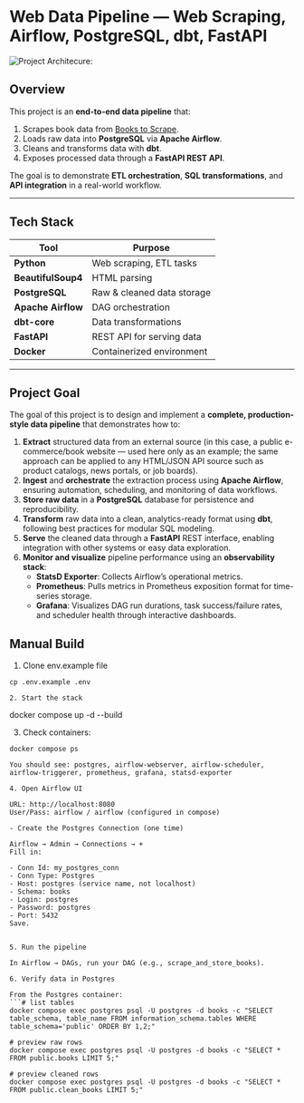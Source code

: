 # Web Data Pipeline — Web Scraping, Airflow, PostgreSQL, dbt, FastAPI

![Project Architecure:](screenshots/project_architecture.png)



## Overview

This project is an **end-to-end data pipeline** that:
1. Scrapes book data from [Books to Scrape](https://books.toscrape.com/).
2. Loads raw data into **PostgreSQL** via **Apache Airflow**.
3. Cleans and transforms data with **dbt**.
4. Exposes processed data through a **FastAPI REST API**.

The goal is to demonstrate **ETL orchestration**, **SQL transformations**, and **API integration** in a real-world workflow.

---

## Tech Stack

| Tool         | Purpose |
|--------------|---------|
| **Python**   | Web scraping, ETL tasks |
| **BeautifulSoup4** | HTML parsing |
| **PostgreSQL** | Raw & cleaned data storage |
| **Apache Airflow** | DAG orchestration |
| **dbt-core** | Data transformations |
| **FastAPI**  | REST API for serving data |
| **Docker**   | Containerized environment |

---

## Project Goal

The goal of this project is to design and implement a **complete, production-style data pipeline** that demonstrates how to:

1. **Extract** structured data from an external source (in this case, a public e-commerce/book website — used here only as an example; the same approach can be applied to any HTML/JSON API source such as product catalogs, news portals, or job boards).
2. **Ingest** and **orchestrate** the extraction process using **Apache Airflow**, ensuring automation, scheduling, and monitoring of data workflows.
3. **Store raw data** in a **PostgreSQL** database for persistence and reproducibility.
4. **Transform** raw data into a clean, analytics-ready format using **dbt**, following best practices for modular SQL modeling.
5. **Serve** the cleaned data through a **FastAPI** REST interface, enabling integration with other systems or easy data exploration.
6. **Monitor and visualize** pipeline performance using an **observability stack**:
   - **StatsD Exporter**: Collects Airflow’s operational metrics.
   - **Prometheus**: Pulls metrics in Prometheus exposition format for time-series storage.
   - **Grafana**: Visualizes DAG run durations, task success/failure rates, and scheduler health through interactive dashboards.


## Manual Build

1. Clone env.example file
```
cp .env.example .env

2. Start the stack
```
docker compose up -d --build

3. Check containers:
```
docker compose ps

You should see: postgres, airflow-webserver, airflow-scheduler, airflow-triggerer, prometheus, grafana, statsd-exporter

4. Open Airflow UI

URL: http://localhost:8080
User/Pass: airflow / airflow (configured in compose)

- Create the Postgres Connection (one time)

Airflow → Admin → Connections → +
Fill in:

- Conn Id: my_postgres_conn
- Conn Type: Postgres
- Host: postgres (service name, not localhost)
- Schema: books
- Login: postgres
- Password: postgres
- Port: 5432
Save.


5. Run the pipeline

In Airflow → DAGs, run your DAG (e.g., scrape_and_store_books).

6. Verify data in Postgres

From the Postgres container:
```# list tables
docker compose exec postgres psql -U postgres -d books -c "SELECT table_schema, table_name FROM information_schema.tables WHERE table_schema='public' ORDER BY 1,2;"

# preview raw rows
docker compose exec postgres psql -U postgres -d books -c "SELECT * FROM public.books LIMIT 5;"

# preview cleaned rows
docker compose exec postgres psql -U postgres -d books -c "SELECT * FROM public.clean_books LIMIT 5;"
